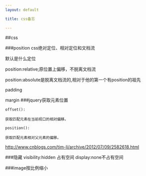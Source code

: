 ```yaml
---
layout: default

title: css备忘

---
```


##css

###position
css绝对定位、相对定位和文档流

默认是什么定位

position:relative;原位置上偏移，不脱离文档流

position:absolute是脱离文档流的,相对于他的第一个有position的祖先


padding

margin
###jquery获取元素位置

	offset():
	
	获取匹配元素在当前视口的相对偏移。
	
	position():
	
	获取匹配元素相对父元素的偏移。

http://www.cnblogs.com/tim-li/archive/2012/07/09/2582618.html

###隐藏
visibility:hidden 占有空间
display:none不占有空间

###image按比例缩小
